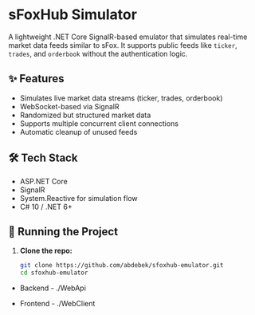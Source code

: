 # sFoxHub Simulator

A lightweight .NET Core SignalR-based emulator that simulates real-time market data feeds similar to sFox. It supports public feeds like `ticker`, `trades`, and `orderbook` without the authentication logic.

## ✨ Features

- Simulates live market data streams (ticker, trades, orderbook)
- WebSocket-based via SignalR
- Randomized but structured market data
- Supports multiple concurrent client connections
- Automatic cleanup of unused feeds

## 🛠️ Tech Stack

- ASP.NET Core
- SignalR
- System.Reactive for simulation flow
- C# 10 / .NET 6+

## 🚀 Running the Project

1. **Clone the repo:**

   ```bash
   git clone https://github.com/abdebek/sfoxhub-emulator.git
   cd sfoxhub-emulator


- Backend - ./WebApi

- Frontend - ./WebClient
